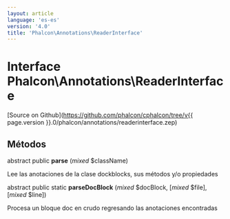 ```yaml
---
layout: article
language: 'es-es'
version: '4.0'
title: 'Phalcon\Annotations\ReaderInterface'
---
```

# Interface **Phalcon\Annotations\ReaderInterface**

[Source on Github](https://github.com/phalcon/cphalcon/tree/v{{ page.version }}.0/phalcon/annotations/readerinterface.zep)

## Métodos

abstract public **parse** (*mixed* $className)

Lee las anotaciones de la clase dockblocks, sus métodos y/o propiedades

abstract public static **parseDocBlock** (*mixed* $docBlock, [*mixed* $file], [*mixed* $line])

Procesa un bloque doc en crudo regresando las anotaciones encontradas